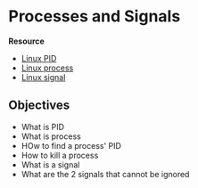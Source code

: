 # Processes and Signals

**Resource**
* [Linux PID](http://www.linfo.org/pid.html)
* [Linux process](https://www.thegeekstuff.com/2012/03/linux-processes-environment/)
* [Linux signal](https://www.thegeekstuff.com/2012/03/linux-signals-fundamentals/)

## Objectives
* What is PID
* What is process
* HOw to find a process' PID
* How to kill a process
* What is a signal
* What are the 2 signals that cannot be ignored
